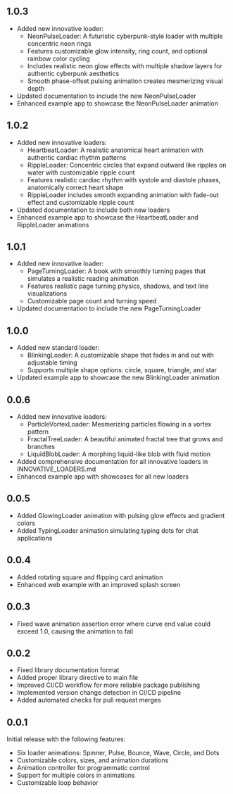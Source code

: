 ## 1.0.3

* Added new innovative loader:
  * NeonPulseLoader: A futuristic cyberpunk-style loader with multiple concentric neon rings
  * Features customizable glow intensity, ring count, and optional rainbow color cycling
  * Includes realistic neon glow effects with multiple shadow layers for authentic cyberpunk aesthetics
  * Smooth phase-offset pulsing animation creates mesmerizing visual depth
* Updated documentation to include the new NeonPulseLoader
* Enhanced example app to showcase the NeonPulseLoader animation

## 1.0.2

* Added new innovative loaders:
  * HeartbeatLoader: A realistic anatomical heart animation with authentic cardiac rhythm patterns
  * RippleLoader: Concentric circles that expand outward like ripples on water with customizable ripple count
  * Features realistic cardiac rhythm with systole and diastole phases, anatomically correct heart shape
  * RippleLoader includes smooth expanding animation with fade-out effect and customizable ripple count
* Updated documentation to include both new loaders
* Enhanced example app to showcase the HeartbeatLoader and RippleLoader animations

## 1.0.1

* Added new innovative loader:
  * PageTurningLoader: A book with smoothly turning pages that simulates a realistic reading animation
  * Features realistic page turning physics, shadows, and text line visualizations
  * Customizable page count and turning speed
* Updated documentation to include the new PageTurningLoader

## 1.0.0

* Added new standard loader:
  * BlinkingLoader: A customizable shape that fades in and out with adjustable timing
  * Supports multiple shape options: circle, square, triangle, and star
* Updated example app to showcase the new BlinkingLoader animation

## 0.0.6

* Added new innovative loaders:
  * ParticleVortexLoader: Mesmerizing particles flowing in a vortex pattern
  * FractalTreeLoader: A beautiful animated fractal tree that grows and branches
  * LiquidBlobLoader: A morphing liquid-like blob with fluid motion
* Added comprehensive documentation for all innovative loaders in INNOVATIVE_LOADERS.md
* Enhanced example app with showcases for all new loaders

## 0.0.5

* Added GlowingLoader animation with pulsing glow effects and gradient colors
* Added TypingLoader animation simulating typing dots for chat applications 

## 0.0.4

* Added rotating square and flipping card animation
* Enhanced web example with an improved splash screen

## 0.0.3

* Fixed wave animation assertion error where curve end value could exceed 1.0, causing the animation to fail

## 0.0.2

* Fixed library documentation format
* Added proper library directive to main file
* Improved CI/CD workflow for more reliable package publishing
* Implemented version change detection in CI/CD pipeline
* Added automated checks for pull request merges

## 0.0.1

Initial release with the following features:
* Six loader animations: Spinner, Pulse, Bounce, Wave, Circle, and Dots
* Customizable colors, sizes, and animation durations
* Animation controller for programmatic control
* Support for multiple colors in animations
* Customizable loop behavior
